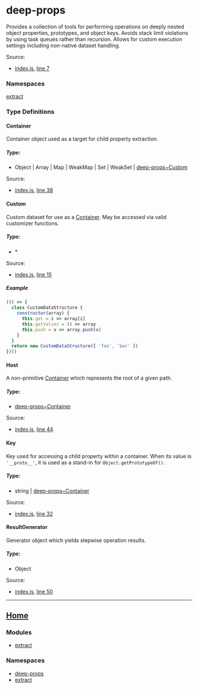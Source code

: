 deep-props
==================
Provides a collection of tools for performing operations on deeply nested object properties, prototypes, and object keys. Avoids stack limit violations by using task queues rather than recursion. Allows for custom execution settings including non-native dataset handling.

Source:

*   [index.js](/index.js), [line 7](/index.js#L7)

### Namespaces

[extract](/libs/extract/docs/global.md)

### Type Definitions

<a name="~Container"></a>
#### Container

Container object used as a target for child property extraction.

##### Type:

*   Object | Array | Map | WeakMap | Set | WeakSet | [deep-props~Custom](/docs/global.md#~Custom)

Source:

*   [index.js](/index.js), [line 38](/index.js#L38)

<a name="~Custom"></a>
#### Custom

Custom dataset for use as a [Container](#~Container). May be accessed via valid customizer functions.

##### Type:

*   \*

Source:

*   [index.js](/index.js), [line 15](/index.js#L15)

##### Example

```js
(() => {
  class CustomDataStructure {
    constructor(array) {
      this.get = i => array[i]
      this.getValues = () => array
      this.push = x => array.push(x)
    }
  }
  return new CustomDataStructure([ 'foo', 'bar' ])
})()
```

<a name="~Host"></a>
#### Host

A non-primitive [Container](#~Container) which represents the root of a given path.

##### Type:

*   [deep-props~Container](/docs/global.md#~Container)

Source:

*   [index.js](/index.js), [line 44](/index.js#L44)

<a name="~Key"></a>
#### Key

Key used for accessing a child property within a container. When its value is `'__proto__'`, it is used as a stand-in for `Object.getPrototypeOf()`.

##### Type:

*   string | [deep-props~Container](/docs/global.md#~Container)

Source:

*   [index.js](/index.js), [line 32](/index.js#L32)

<a name="~ResultGenerator"></a>
#### ResultGenerator

Generator object which yields stepwise operation results.

##### Type:

*   Object

Source:

*   [index.js](/index.js), [line 50](/index.js#L50)

<hr>

## [Home](/README.md)

### Modules

*   [extract](/libs/extract/docs/API.md)

### Namespaces

*   [deep-props](/docs/global.md)
*   [extract](/libs/extract/docs/global.md)